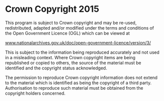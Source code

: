 # Crown Copyright 2015
 
This program is subject to Crown copyright and may be re-used, redistributed, adapted and/or modified under the terms and conditions of the Open Government Licence (OGL) which can be viewed at 

www.nationalarchives.gov.uk/doc/open-government-licence/version/3/
  
This is subject to the information being reproduced accurately and not used in a  misleading context. Where Crown copyright items are being republished or copied to  others, the source of the material must be identified and the copyright status  acknowledged. 
  
The permission to reproduce Crown copyright information does not extend to the  material which is identified as being the copyright of a third party. Authorisation to  reproduce such material must be obtained from the copyright holders concerned.
